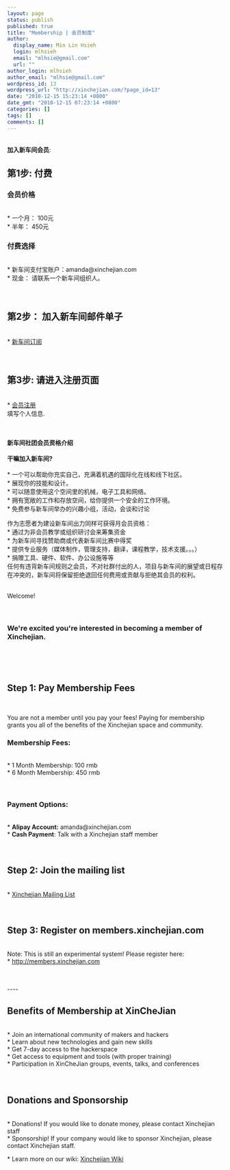 ```yaml
---
layout: page
status: publish
published: true
title: "Membership | 会员制度"
author: 
  display_name: Min Lin Hsieh
  login: mlhsieh
  email: "mlhsie@gmail.com"
  url: ""
author_login: mlhsieh
author_email: "mlhsie@gmail.com"
wordpress_id: 13
wordpress_url: "http://xinchejian.com/?page_id=13"
date: "2010-12-15 15:23:14 +0800"
date_gmt: "2010-12-15 07:23:14 +0800"
categories: []
tags: []
comments: []
---
```


<p><!--:zh--><br />
<strong>加入新车间会员</strong>:</p>
<h2>第1步: 付费 </h2>

<h3>会员价格</h3><br />
* 一个月： 100元<br />
* 半年： 450元</p>
<h3>付费选择 </h3><br />
* 新车间支付宝账户：amanda@xinchejian.com<br />
* 现金： 请联系一个新车间组织人。
<br />
<br />&nbsp;<br />
<h2>第2步： 加入新车间邮件单子 </h2>
<br />
* <a href="http://eepurl.com/oiiqn">新车间订阅</a>
<br />
<br />&nbsp;<br />
<h2>第3步: 请进入注册页面</h2>
<br />
* <a href="http://members.xinchejian.com">会员注册</a>
<br />
填写个人信息.<br />
<br />&nbsp;<br />
<p><strong>新车间社团会员资格介绍</strong> <br /><br />
<strong>干嘛加入新车间?</strong><br /><br />
* 一个可以帮助你充实自己，充满着机遇的国际化在线和线下社区。<br />
* 展现你的技能和设计。<br />
* 可以随意使用这个空间里的机械，电子工具和网络。<br />
* 拥有宽敞的工作和存放空间，给你提供一个安全的工作环境。<br />
* 免费参与新车间举办的兴趣小组，活动，会谈和讨论
<p>作为志愿者为建设新车间出力同样可获得月会员资格：<br />
* 通过为非会员教学或组织研讨会来筹集资金<br />
* 为新车间寻找赞助商或代表新车间比赛中得奖<br />
* 提供专业服务（媒体制作，管理支持，翻译，课程教学，技术支援。。。）<br />
* 捐赠工具、硬件、软件、办公设施等等<br />
任何有违背新车间规则之会员，不对社群付出的人，项目与新车间的展望或日程存在冲突的，新车间将保留拒绝退回任何费用或贡献与拒绝其会员的权利。</p>
<p><!--:--><!--:en--><br />
Welcome!<br />
<br />&nbsp;<br /></p>
<h3>We're excited you're interested in becoming a member of Xinchejian.</h3><br />
<br />&nbsp;<br />
<h2>Step 1:  Pay Membership Fees</h2><br />
<p>You are not a member until you pay your fees!  Paying for membership grants you all of the benefits of the Xinchejian space and community.</p>
<h3>Membership Fees:</h3><br />
* 1 Month Membership: 100 rmb<br />
* 6 Month Membership: 450 rmb<br />
<br />&nbsp;<br />
<h3>Payment Options:</h3><br />
* <strong>Alipay Account:</strong> amanda@xinchejian.com<br />
* <strong>Cash Payment</strong>: Talk with a Xinchejian staff member<br />
<br />&nbsp;<br />
<h2>Step 2:  Join the mailing list</h2><br />
* <a href="http://eepurl.com/oiiqn">Xinchejian Mailing List</a><br />
<br />&nbsp;<br /></p>
<h2>Step 3:  Register on members.xinchejian.com</h2><br />
Note: This is still an experimental system!  Please register here:<br />
* <a href="http://members.xinchejian.com">http://members.xinchejian.com</a><br />
<br />&nbsp;<br />
<p>----</p>
<h2>Benefits of Membership at XinCheJian</h2><br />
* Join an international community of makers and hackers<br />
* Learn about new technologies and gain new skills<br />
* Get 7-day access to the hackerspace<br />
* Get access to equipment and tools (with proper training)<br />
* Participation in XinCheJian groups, events, talks, and conferences<br />
<br />&nbsp;<br />
<h2>Donations and Sponsorship</h2><br />
* Donations!  If you would like to donate money, please contact Xinchejian staff<br />
* Sponsorship!  If your company would like to sponsor Xinchejian, please contact Xinchejian staff.</p>
<p>* Learn more on our wiki:  <a href="http://wiki.xinchejian.com/wiki/">Xinchejian Wiki</a><br />
<br />&nbsp;<br /><br />
<br />&nbsp;<br /></p>
<p><!--:--></p>
